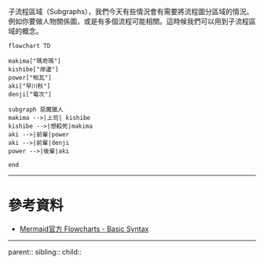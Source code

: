 子流程區域（Subgraphs），我們今天有些情況會有需要將流程圖分區域的情況。例如你要做人物關係圖，或是有多個流程可能相關。這時候我們可以用到子流程區域的概念。

```mermaid
flowchart TD

makima["瑪奇瑪"]
kishibe["岸邊"]
power["帕瓦"]
aki["早川秋"]
denji["電次"]

subgraph 惡魔獵人
makima -->|上司| kishibe
kishibe -->|想殺死|makima
aki -->|前輩|power
aki -->|前輩|denji
power -->|後輩|aki

end
```
- - -
# 參考資料
- [Mermaid官方 Flowcharts - Basic Syntax](https://mermaid.js.org/syntax/flowchart.html#tagged-process-tagged-rectangle)
- - -
parent::
sibling::
child::